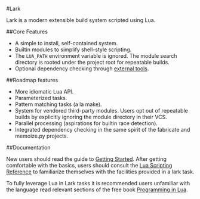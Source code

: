 #Lark

Lark is a modern extensible build system scripted using Lua.

##Core Features

- A simple to install, self-contained system.
- Builtin modules to simplify shell-style scripting.
- The `LUA_PATH` environment variable is ignored. The module search directory
  is rooted under the project root for repeatable builds.
- Optional dependency checking through [external tools](docs/memoize.md).

##Roadmap features

- More idiomatic Lua API.
- Parameterized tasks.
- Pattern matching tasks (a la make).
- System for vendored third-party modules.  Users opt out of repeatable builds
  by explicitly ignoring the module directory in their VCS. 
- Parallel processing (aspirations for builtin race detection).
- Integrated dependency checking in the same spirit of the fabricate and
  memoize.py projects.

##Documentation

New users should read the guide to [Getting Started](docs/getting_started.md).
After getting comfortable with the basics, users should consult the [Lua
Scripting Reference](docs/lua.md) to familiarize themselves with the facilities
provided in a lark task.

To fully leverage Lua in Lark tasks it is recommended users unfamiliar with the
language read relevant sections of the free book [Programming in
Lua](http://www.lua.org/pil/contents.html).
